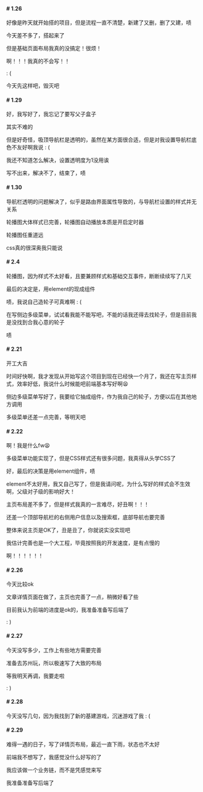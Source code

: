 #### # 1.26

好像是昨天就开始搭的项目，但是流程一直不清楚，新建了又删，删了又建，啧

今天差不多了，搭起来了

但是基础页面布局我真的没搞定！很烦！

啊！！！我真的不会写！！

: (

今天先这样吧，毁灭吧



#### # 1.29

好，我写好了，我忘记了要写父子盒子

其实不难的

但是好奇怪，吸顶导航栏是透明的，虽然在某方面很合适，但是对我设置导航栏底色不友好啊我说 : (

我还不知道怎么解决，设置透明度为1没用诶

写不出来，解决不了，结束了，啧



#### # 1.30

导航栏透明的问题解决了，似乎是路由界面属性导致的，与导航栏设置的样式并无关系

轮播图大体样式已完善，轮播图自动播放本质是开启定时器

轮播图任重道远

css真的很深奥我只能说



#### # 2.4

轮播图，因为样式不太好看，且要兼顾样式和基础交互事件，断断续续写了几天

最后的决定是，用element的现成组件

啧，我说自己造轮子可真难啊 : (

在写侧边多级菜单，试试看我能不能写吧，不能的话我还得去找轮子，但是目前我是没找到合我心意的轮子

啧



#### # 2.21

开工大吉

时间好快啊，我才发现从开始写这个项目到现在已经快一个月了，我还在写主页样式，效率好低，我说什么时候能吧前端基本写好啊😫

侧边多级菜单写好了，我要给它抽成组件，作为我自己的轮子，方便以后在其他地方调用

多级菜单还差一点完善，等明天吧



#### # 2.22

啊！我是什么fw😫

多级菜单功能实现了，但是CSS样式还有很多问题，我真得从头学CSS了

好，最后的决策是用element组件，啧

element不太好用，我又自己写了，但是我请问呢，为什么写好的样式会不生效啊，父级对子级的影响好大！

主页布局差不多了，但是样式我真的一言难尽，好丑啊！！！

还差一个顶部导航栏的右侧用户信息以及搜索框，底部导航也要完善

整体来说主页是OK了，丑是丑了，你就说实没实现吧

我估计完善也是一个大工程，毕竟按照我的开发速度，是有点慢的

啊！！！！！！



#### # 2.26

今天比较ok

文章详情页面在做了，主页也完善了一点，稍微好看了些

目前我认为前端的进度是ok的，我准备准备写后端了

: )



#### # 2.27

今天没写多少，工作上有些地方需要完善

准备去苏州玩，所以极速写了大致的布局

等我明天再调，我要走啦

: )



#### # 2.28

今天没写几句，因为我找到了新的基建游戏，沉迷游戏了我 : (



#### # 2.29

难得一遇的日子，写了详情页布局，最近一直下雨，状态也不太好

前端我不想写了，我感觉没什么好写的了

我应该做一个业务链，而不是凭感觉来写

我准备准备写后端了